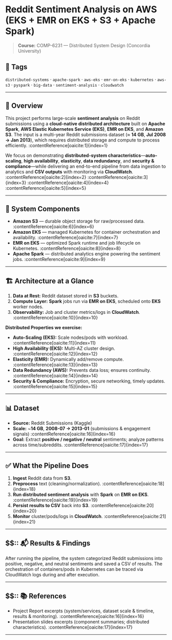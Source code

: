 # Reddit Sentiment Analysis on AWS (EKS + EMR on EKS + S3 + Apache Spark)

> **Course:** COMP-6231 — Distributed System Design (Concordia University) 

## 🔖 Tags
`distributed-systems` · `apache-spark` · `aws-eks` · `emr-on-eks` · `kubernetes` · `aws-s3` · `pyspark` · `big-data` · `sentiment-analysis` · `cloudwatch`

---

## 📌 Overview

This project performs large-scale **sentiment analysis** on Reddit submissions using a **cloud-native distributed architecture** built on **Apache Spark**, **AWS Elastic Kubernetes Service (EKS)**, **EMR on EKS**, and **Amazon S3**. The input is a multi-year Reddit submissions dataset (≈ **14 GB**, **Jul 2008 → Jan 2013**), which requires distributed storage and compute to process efficiently. :contentReference[oaicite:1]{index=1}

We focus on demonstrating **distributed-system characteristics**—**auto-scaling**, **high availability**, **elasticity**, **data redundancy**, and **security & compliance**—while delivering an end-to-end pipeline from data ingestion to analytics and **CSV outputs** with monitoring via **CloudWatch**. :contentReference[oaicite:2]{index=2} :contentReference[oaicite:3]{index=3} :contentReference[oaicite:4]{index=4} :contentReference[oaicite:5]{index=5}

---

## 🧱 System Components

- **Amazon S3** — durable object storage for raw/processed data. :contentReference[oaicite:6]{index=6}  
- **Amazon EKS** — managed Kubernetes for container orchestration and availability. :contentReference[oaicite:7]{index=7}  
- **EMR on EKS** — optimized Spark runtime and job lifecycle on Kubernetes. :contentReference[oaicite:8]{index=8}  
- **Apache Spark** — distributed analytics engine powering the sentiment jobs. :contentReference[oaicite:9]{index=9}

---

## 🏗️ Architecture at a Glance

1. **Data at Rest:** Reddit dataset stored in **S3** buckets.  
2. **Compute Layer:** **Spark** jobs run via **EMR on EKS**, scheduled onto **EKS** worker nodes.  
3. **Observability:** Job and cluster metrics/logs in **CloudWatch**. :contentReference[oaicite:10]{index=10}

**Distributed Properties we exercise:**

- **Auto-Scaling (EKS):** Scale nodes/pods with workload. :contentReference[oaicite:11]{index=11}  
- **High Availability (EKS):** Multi-AZ cluster design. :contentReference[oaicite:12]{index=12}  
- **Elasticity (EMR):** Dynamically add/remove compute. :contentReference[oaicite:13]{index=13}  
- **Data Redundancy (AWS):** Prevents data loss; ensures continuity. :contentReference[oaicite:14]{index=14}  
- **Security & Compliance:** Encryption, secure networking, timely updates. :contentReference[oaicite:15]{index=15}

---

## 📊 Dataset

- **Source:** Reddit Submissions (Kaggle)  
- **Scale:** ~**14 GB**, **2008-07 → 2013-01** (submissions & engagement signals) :contentReference[oaicite:16]{index=16}  
- **Goal:** Extract **positive / negative / neutral** sentiments; analyze patterns across time/subreddits. :contentReference[oaicite:17]{index=17}

---

## ✅ What the Pipeline Does

1. **Ingest** Reddit data from **S3**.  
2. **Preprocess** text (cleaning/normalization). :contentReference[oaicite:18]{index=18}  
3. **Run distributed sentiment analysis** with **Spark** on **EMR on EKS**. :contentReference[oaicite:19]{index=19}  
4. **Persist results to CSV** back into **S3**. :contentReference[oaicite:20]{index=20}  
5. **Monitor** cluster/pods/logs in **CloudWatch**. :contentReference[oaicite:21]{index=21}

---

## **$$:: 📬 Results & Findings**

After running the pipeline, the system categorized Reddit submissions into positive, negative, and neutral sentiments and saved a CSV of results. The orchestration of containers/pods in Kubernetes can be traced via CloudWatch logs during and after execution.

---

## **$$:: 📚 References**

- Project Report excerpts (system/services, dataset scale & timeline, results & monitoring). :contentReference[oaicite:16]{index=16}  
- Presentation slides excerpts (component summaries; distributed characteristics). :contentReference[oaicite:17]{index=17}

---




